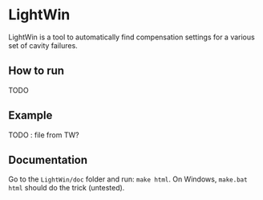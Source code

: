 # LightWin
LightWin is a tool to automatically find compensation settings for a various set of cavity failures.

## How to run
TODO

## Example
TODO : file from TW?

## Documentation
Go to the `LightWin/doc` folder and run: `make html`.
On Windows, `make.bat html` should do the trick (untested).

